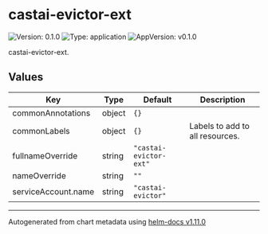 # castai-evictor-ext

![Version: 0.1.0](https://img.shields.io/badge/Version-0.1.0-informational?style=flat-square) ![Type: application](https://img.shields.io/badge/Type-application-informational?style=flat-square) ![AppVersion: v0.1.0](https://img.shields.io/badge/AppVersion-v0.1.0-informational?style=flat-square)

castai-evictor-ext.

## Values

| Key | Type | Default | Description |
|-----|------|---------|-------------|
| commonAnnotations | object | `{}` |  |
| commonLabels | object | `{}` | Labels to add to all resources. |
| fullnameOverride | string | `"castai-evictor-ext"` |  |
| nameOverride | string | `""` |  |
| serviceAccount.name | string | `"castai-evictor"` |  |

----------------------------------------------
Autogenerated from chart metadata using [helm-docs v1.11.0](https://github.com/norwoodj/helm-docs/releases/v1.11.0)
